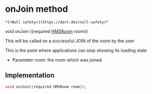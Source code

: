 


# onJoin method




    *[<Null safety>](https://dart.dev/null-safety)*




void onJoin
({required [HMSRoom](../../model_hms_room/HMSRoom-class.md) room})





<p>This will be called on a successful JOIN of the room by the user</p>
<p>This is the point where applications can stop showing its loading state</p>
<ul>
<li>Parameter room: the room which was joined</li>
</ul>



## Implementation

```dart
void onJoin({required HMSRoom room});
```







